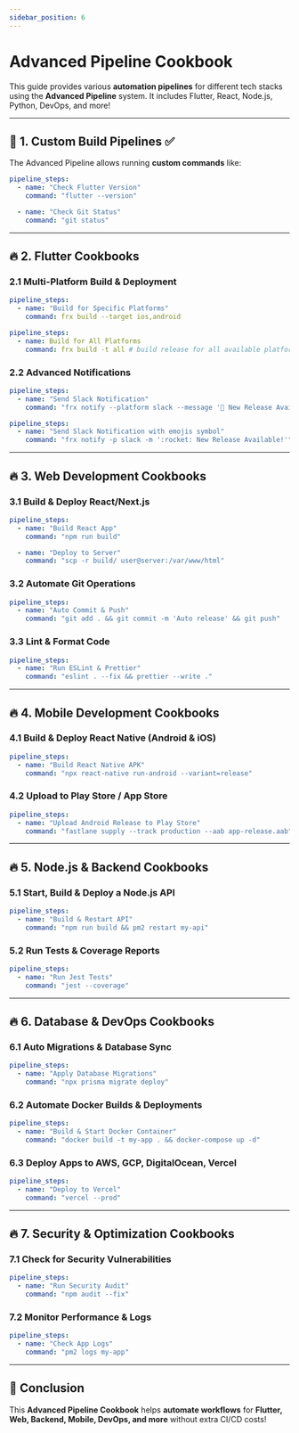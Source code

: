 ```yaml
---
sidebar_position: 6
---
```


# Advanced Pipeline Cookbook

This guide provides various **automation pipelines** for different tech stacks using the **Advanced Pipeline** system. It includes Flutter, React, Node.js, Python, DevOps, and more!

---

## 📌 1. Custom Build Pipelines ✅

The Advanced Pipeline allows running **custom commands** like:

```yaml
pipeline_steps:
  - name: "Check Flutter Version"
    command: "flutter --version"

  - name: "Check Git Status"
    command: "git status"
```

---

## 🔥 2. Flutter Cookbooks

### **2.1 Multi-Platform Build & Deployment**

```yaml
pipeline_steps:
  - name: "Build for Specific Platforms"
    command: frx build --target ios,android
```

```yaml
pipeline_steps:
  - name: Build for All Platforms
    command: frx build -t all # build release for all available platforms.
```

### **2.2 Advanced Notifications**

```yaml
pipeline_steps:
  - name: "Send Slack Notification"
    command: "frx notify --platform slack --message '🚀 New Release Available!'"
```

```yaml
pipeline_steps:
  - name: "Send Slack Notification with emojis symbol"
    command: "frx notify -p slack -m ':rocket: New Release Available!'"
```

---

## 🔥 3. Web Development Cookbooks

### **3.1 Build & Deploy React/Next.js**

```yaml
pipeline_steps:
  - name: "Build React App"
    command: "npm run build"

  - name: "Deploy to Server"
    command: "scp -r build/ user@server:/var/www/html"
```

### **3.2 Automate Git Operations**

```yaml
pipeline_steps:
  - name: "Auto Commit & Push"
    command: "git add . && git commit -m 'Auto release' && git push"
```

### **3.3 Lint & Format Code**

```yaml
pipeline_steps:
  - name: "Run ESLint & Prettier"
    command: "eslint . --fix && prettier --write ."
```

---

## 🔥 4. Mobile Development Cookbooks

### **4.1 Build & Deploy React Native (Android & iOS)**

```yaml
pipeline_steps:
  - name: "Build React Native APK"
    command: "npx react-native run-android --variant=release"
```

### **4.2 Upload to Play Store / App Store**

```yaml
pipeline_steps:
  - name: "Upload Android Release to Play Store"
    command: "fastlane supply --track production --aab app-release.aab"
```

---

## 🔥 5. Node.js & Backend Cookbooks

### **5.1 Start, Build & Deploy a Node.js API**

```yaml
pipeline_steps:
  - name: "Build & Restart API"
    command: "npm run build && pm2 restart my-api"
```

### **5.2 Run Tests & Coverage Reports**

```yaml
pipeline_steps:
  - name: "Run Jest Tests"
    command: "jest --coverage"
```

---

## 🔥 6. Database & DevOps Cookbooks

### **6.1 Auto Migrations & Database Sync**

```yaml
pipeline_steps:
  - name: "Apply Database Migrations"
    command: "npx prisma migrate deploy"
```

### **6.2 Automate Docker Builds & Deployments**

```yaml
pipeline_steps:
  - name: "Build & Start Docker Container"
    command: "docker build -t my-app . && docker-compose up -d"
```

### **6.3 Deploy Apps to AWS, GCP, DigitalOcean, Vercel**

```yaml
pipeline_steps:
  - name: "Deploy to Vercel"
    command: "vercel --prod"
```

---

## 🔥 7. Security & Optimization Cookbooks

### **7.1 Check for Security Vulnerabilities**

```yaml
pipeline_steps:
  - name: "Run Security Audit"
    command: "npm audit --fix"
```

### **7.2 Monitor Performance & Logs**

```yaml
pipeline_steps:
  - name: "Check App Logs"
    command: "pm2 logs my-app"
```

---

## 🚀 Conclusion

This **Advanced Pipeline Cookbook** helps **automate workflows** for **Flutter, Web, Backend, Mobile, DevOps, and more** without extra CI/CD costs!
